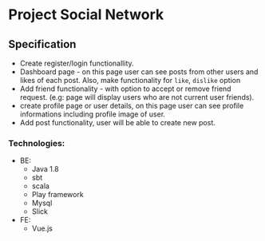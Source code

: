 # Project Social Network

## Specification

- Create register/login functionallity.
- Dashboard page - on this page user can see posts from other users and likes of each post. Also, make functionality for `like`, `dislike` option
- Add friend functionality - with option to accept or remove friend request. (e.g: page will display users who are not current user friends).
- create profile page or user details, on this page user can see profile informations including profile image of user.
- Add post functionality, user will be able to create new post. 
  
### Technologies:
  - BE: 
    - Java 1.8
    - sbt
    - scala
    - Play framework
    - Mysql
    - Slick
  - FE:
    - Vue.js